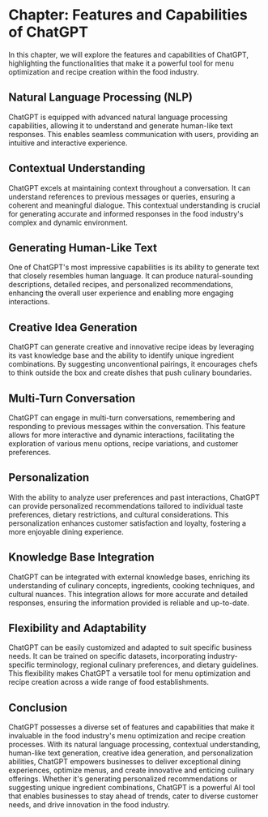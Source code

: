 Chapter: Features and Capabilities of ChatGPT
=============================================

In this chapter, we will explore the features and capabilities of ChatGPT, highlighting the functionalities that make it a powerful tool for menu optimization and recipe creation within the food industry.

Natural Language Processing (NLP)
---------------------------------

ChatGPT is equipped with advanced natural language processing capabilities, allowing it to understand and generate human-like text responses. This enables seamless communication with users, providing an intuitive and interactive experience.

Contextual Understanding
------------------------

ChatGPT excels at maintaining context throughout a conversation. It can understand references to previous messages or queries, ensuring a coherent and meaningful dialogue. This contextual understanding is crucial for generating accurate and informed responses in the food industry's complex and dynamic environment.

Generating Human-Like Text
--------------------------

One of ChatGPT's most impressive capabilities is its ability to generate text that closely resembles human language. It can produce natural-sounding descriptions, detailed recipes, and personalized recommendations, enhancing the overall user experience and enabling more engaging interactions.

Creative Idea Generation
------------------------

ChatGPT can generate creative and innovative recipe ideas by leveraging its vast knowledge base and the ability to identify unique ingredient combinations. By suggesting unconventional pairings, it encourages chefs to think outside the box and create dishes that push culinary boundaries.

Multi-Turn Conversation
-----------------------

ChatGPT can engage in multi-turn conversations, remembering and responding to previous messages within the conversation. This feature allows for more interactive and dynamic interactions, facilitating the exploration of various menu options, recipe variations, and customer preferences.

Personalization
---------------

With the ability to analyze user preferences and past interactions, ChatGPT can provide personalized recommendations tailored to individual taste preferences, dietary restrictions, and cultural considerations. This personalization enhances customer satisfaction and loyalty, fostering a more enjoyable dining experience.

Knowledge Base Integration
--------------------------

ChatGPT can be integrated with external knowledge bases, enriching its understanding of culinary concepts, ingredients, cooking techniques, and cultural nuances. This integration allows for more accurate and detailed responses, ensuring the information provided is reliable and up-to-date.

Flexibility and Adaptability
----------------------------

ChatGPT can be easily customized and adapted to suit specific business needs. It can be trained on specific datasets, incorporating industry-specific terminology, regional culinary preferences, and dietary guidelines. This flexibility makes ChatGPT a versatile tool for menu optimization and recipe creation across a wide range of food establishments.

Conclusion
----------

ChatGPT possesses a diverse set of features and capabilities that make it invaluable in the food industry's menu optimization and recipe creation processes. With its natural language processing, contextual understanding, human-like text generation, creative idea generation, and personalization abilities, ChatGPT empowers businesses to deliver exceptional dining experiences, optimize menus, and create innovative and enticing culinary offerings. Whether it's generating personalized recommendations or suggesting unique ingredient combinations, ChatGPT is a powerful AI tool that enables businesses to stay ahead of trends, cater to diverse customer needs, and drive innovation in the food industry.
